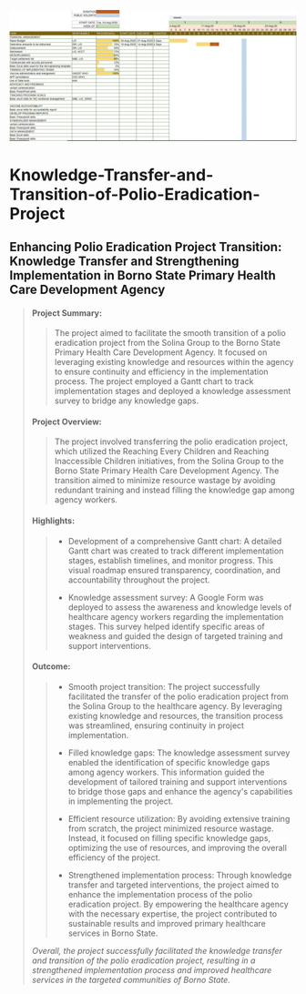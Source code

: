 ![](https://github.com/yuenfu001/Knowledge-Transfer-and-Transition-of-Polio-Eradication-Project/blob/main/tansition%20project.png)
# Knowledge-Transfer-and-Transition-of-Polio-Eradication-Project
## Enhancing Polio Eradication Project Transition: Knowledge Transfer and Strengthening Implementation in Borno State Primary Health Care Development Agency

> #### Project Summary:
>>The project aimed to facilitate the smooth transition of a polio eradication project from the Solina Group to the Borno State Primary Health Care Development Agency. It focused on leveraging existing knowledge and resources within the agency to ensure continuity and efficiency in the implementation process. The project employed a Gantt chart to track implementation stages and deployed a knowledge assessment survey to bridge any knowledge gaps.
>
> #### Project Overview:
>>The project involved transferring the polio eradication project, which utilized the Reaching Every Children and Reaching Inaccessible Children initiatives, from the Solina Group to the Borno State Primary Health Care Development Agency. The transition aimed to minimize resource wastage by avoiding redundant training and instead filling the knowledge gap among agency workers.
>
> #### Highlights:
>
>> - Development of a comprehensive Gantt chart: A detailed Gantt chart was created to track different implementation stages, establish timelines, and monitor progress. This visual roadmap ensured transparency, coordination, and accountability throughout the project.
>>
>> - Knowledge assessment survey: A Google Form was deployed to assess the awareness and knowledge levels of healthcare agency workers regarding the implementation stages. This survey helped identify specific areas of weakness and guided the design of targeted training and support interventions.
>>
> #### Outcome:
>>
>> - Smooth project transition: The project successfully facilitated the transfer of the polio eradication project from the Solina Group to the healthcare agency. By leveraging existing knowledge and resources, the transition process was streamlined, ensuring continuity in project implementation.
>>
>> - Filled knowledge gaps: The knowledge assessment survey enabled the identification of specific knowledge gaps among agency workers. This information guided the development of tailored training and support interventions to bridge those gaps and enhance the agency's capabilities in implementing the project.
>>
>> - Efficient resource utilization: By avoiding extensive training from scratch, the project minimized resource wastage. Instead, it focused on filling specific knowledge gaps, optimizing the use of resources, and improving the overall efficiency of the project.
>>
>> - Strengthened implementation process: Through knowledge transfer and targeted interventions, the project aimed to enhance the implementation process of the polio eradication project. By empowering the healthcare agency with the necessary expertise, the project contributed to sustainable results and improved primary healthcare services in Borno State.
>>
> _Overall, the project successfully facilitated the knowledge transfer and transition of the polio eradication project, resulting in a strengthened implementation process and improved healthcare services in the targeted communities of Borno State._
